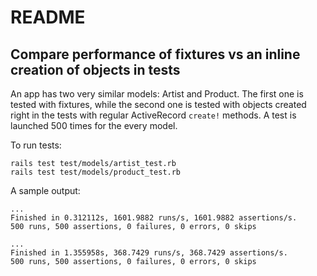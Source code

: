 # README

## Compare performance of fixtures vs an inline creation of objects in tests

An app has two very similar models: Artist and Product. The first one is tested
with fixtures, while the second one is tested with objects created right in
the tests with regular ActiveRecord `create!` methods. A test is launched 500 times
for the every model.

To run tests:
```
rails test test/models/artist_test.rb
rails test test/models/product_test.rb
```

A sample output:
```
...
Finished in 0.312112s, 1601.9882 runs/s, 1601.9882 assertions/s.
500 runs, 500 assertions, 0 failures, 0 errors, 0 skips

...
Finished in 1.355958s, 368.7429 runs/s, 368.7429 assertions/s.
500 runs, 500 assertions, 0 failures, 0 errors, 0 skips
```
